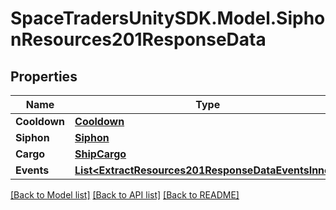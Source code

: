 # SpaceTradersUnitySDK.Model.SiphonResources201ResponseData

## Properties

Name | Type | Description | Notes
------------ | ------------- | ------------- | -------------
**Cooldown** | [**Cooldown**](Cooldown.md) |  | 
**Siphon** | [**Siphon**](Siphon.md) |  | 
**Cargo** | [**ShipCargo**](ShipCargo.md) |  | 
**Events** | [**List&lt;ExtractResources201ResponseDataEventsInner&gt;**](ExtractResources201ResponseDataEventsInner.md) |  | 

[[Back to Model list]](../README.md#documentation-for-models) [[Back to API list]](../README.md#documentation-for-api-endpoints) [[Back to README]](../README.md)

